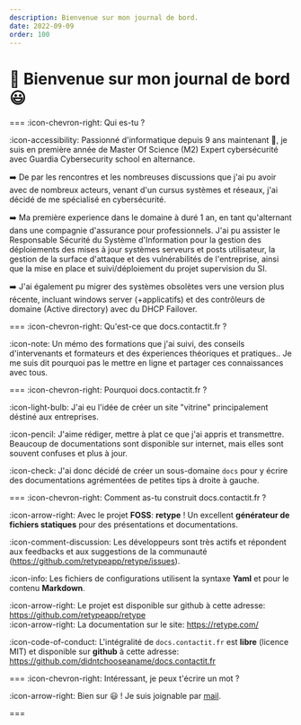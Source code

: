```yaml
---
description: Bienvenue sur mon journal de bord.
date: 2022-09-09
order: 100
---
```


# :rocket: Bienvenue sur mon journal de bord 😃

=== :icon-chevron-right: Qui es-tu ?

:icon-accessibility: Passionné d'informatique depuis 9 ans maintenant 🧐, je suis en première année de Master Of Science (M2) Expert cybersécurité avec Guardia Cybersecurity school en alternance.

:arrow_right: De par les rencontres et les nombreuses discussions que j'ai pu avoir avec de nombreux acteurs, venant d'un cursus systèmes et réseaux, j'ai décidé de me spécialisé en cybersécurité.

:arrow_right: Ma première experience dans le domaine à duré 1 an, en tant qu'alternant dans une compagnie d'assurance pour professionnels. J'ai pu assister le Responsable Sécurité du Système d'Information pour la gestion des déploiements des mises à jour systèmes serveurs et posts utilisateur, la gestion de la surface d'attaque et des vulnérabilités de l'entreprise, ainsi que la mise en place et suivi/déploiement du projet supervision du SI. 

:arrow_right: J'ai également pu migrer des systèmes obsolètes vers une version plus récente, incluant windows server (+applicatifs) et des contrôleurs de domaine (Active directory) avec du DHCP Failover.

=== :icon-chevron-right: Qu'est-ce que docs.contactit.fr ?

:icon-note: Un mémo des formations que j'ai suivi, des conseils d'intervenants et formateurs et des éxperiences théoriques et pratiques.. 
Je me suis dit pourquoi pas le mettre en ligne et partager ces connaissances avec tous.

=== :icon-chevron-right: Pourquoi docs.contactit.fr ?

:icon-light-bulb: J'ai eu l'idée de créer un site "vitrine" principalement déstiné aux entreprises.  

:icon-pencil: J'aime rédiger, mettre à plat ce que j'ai appris et transmettre. Beaucoup de documentations sont disponible sur internet, mais elles sont souvent confuses et plus à jour.  

:icon-check: J'ai donc décidé de créer un sous-domaine `docs` pour y écrire des documentations agrémentées de petites tips à droite à gauche.

=== :icon-chevron-right: Comment as-tu construit docs.contactit.fr ?

:icon-arrow-right: Avec le projet **FOSS**: **retype** ! Un excellent **générateur de fichiers statiques** pour des présentations et documentations.  

:icon-comment-discussion: Les développeurs sont très actifs et répondent aux feedbacks et aux suggestions de la communauté (https://github.com/retypeapp/retype/issues).  

:icon-info: Les fichiers de configurations utilisent la syntaxe **Yaml** et pour le contenu **Markdown**.  

:icon-arrow-right: Le projet est disponible sur github à cette adresse: https://github.com/retypeapp/retype  
:icon-arrow-right: La documentation sur le site: https://retype.com/

:icon-code-of-conduct: L'intégralité de `docs.contactit.fr` est **libre** (licence MIT) et disponible sur **github** à cette adresse: https://github.com/didntchooseaname/docs.contactit.fr

=== :icon-chevron-right: Intéressant, je peux t'écrire un mot ?

:icon-arrow-right: Bien sur 😃 ! Je suis joignable par [mail](mailto:contactit.yarka@slmail.me).

===